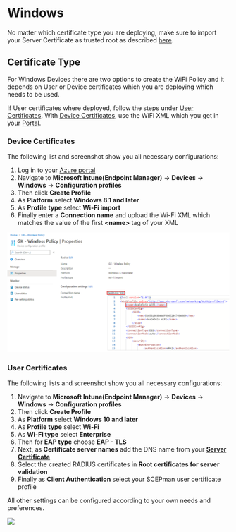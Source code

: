 # Windows

No matter which certificate type you are deploying, make sure to import your Server Certificate as trusted root as described [here](../trusted-root.md#to-add-a-trusted-root-profile-for-your-clients).

## Certificate Type

For Windows Devices there are two options to create the WiFi Policy and it depends on User or Device certificates which you are deploying which needs to be used.

If User certificates where deployed, follow the steps under [User Certificates](windows.md#user-certificates). With [Device Certificates](windows.md#device-certificates), use the WiFi XML which you get in your [Portal](../../portal/settings-trusted-roots/xml.md#wifi).

### Device Certificates 

The following list and screenshot show you all necessary configurations:

1. Log in to your [Azure portal](https://porta.azure.com)
2. Navigate to **Microsoft Intune\(Endpoint Manager\)** -&gt; **Devices** -&gt; **Windows**  -&gt; **Configuration profiles**
3. Then click **Create Profile**
4. As **Platform** select **Windows 8.1 and later**
5. As **Profile type** select **Wi-Fi import**
6. Finally enter a **Connection name** and upload the Wi-Fi XML which matches the value of the first **&lt;name&gt;** tag of your XML

![](../../.gitbook/assets/image%20%2833%29.png)

### User Certificates

The following lists and screenshot show you all necessary configurations:

1. Navigate to **Microsoft Intune\(Endpoint Manager\)** -&gt; **Devices** -&gt; **Windows** -&gt; **Configuration profiles**
2. Then click **Create Profile**
3. As **Platform** select **Windows 10 and later**
4. As **Profile type** select **Wi-Fi**
5. As **Wi-Fi type** select **Enterprise**
6. Then for **EAP type** choose **EAP - TLS**
7. Next, as **Certificate server names** add the DNS name from your [**Server Certificate**](../../portal/settings-server.md#server-certificate)
8. Select the created RADIUS certificates in **Root certificates for server validation**
9. Finally as **Client Authentication** select your SCEPman user certificate profile

All other settings can be configured according to your own needs and preferences.

![](https://gblobscdn.gitbook.com/assets%2F-Lzl3JXanfpvdg6pLlGg%2F-MOVUukmvRB1ro-KX5on%2F-MOVVQtXF-vADh51U_Bs%2Frj-wifi_user-profile.png?alt=media&token=9c40b778-f822-4b68-ac23-8a03f9c03175)

